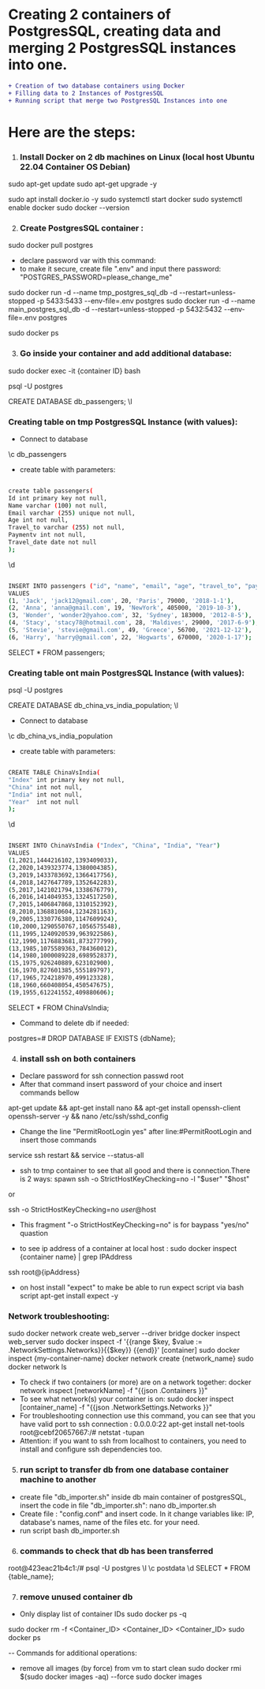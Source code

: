 <!-- ```diff
- text in red
+ text in green
! text in orange
# text in gray
@@ text in purple (and bold)@@
``` -->

# Creating 2 containers of PostgresSQL, creating data and merging 2 PostgresSQL instances into one.

```diff
+ Creation of two database containers using Docker 
+ Filling data to 2 Instances of PostgresSQL
+ Running script that merge two PostgresSQL Instances into one
```
# Here are the steps:

1. ### Install Docker on 2 db machines on Linux (local host Ubuntu 22.04 Container OS Debian)

sudo apt-get update
sudo apt-get upgrade -y

sudo apt install docker.io -y
sudo systemctl start docker
sudo systemctl enable docker
sudo docker --version

2.  ### Create PostgresSQL container :
sudo docker pull postgres

- declare password var with this command:
- to make it secure, create file ".env" and input there password: "POSTGRES_PASSWORD=please_change_me"

sudo docker run -d --name tmp_postgres_sql_db -d --restart=unless-stopped -p 5433:5433 --env-file=.env postgres 
sudo docker run -d --name main_postgres_sql_db -d --restart=unless-stopped -p 5432:5432  --env-file=.env postgres 


<!-- 
sudo docker run -d --name main_postgres_sql_db -d --restart=unless-stopped -p 5432:5432 -e 'POSTGRES_PASSWORD=docker' postgres
sudo docker run -d --name tmp_postgres_sql_db -d --restart=unless-stopped -p 5433:5433 -e 'POSTGRES_PASSWORD=docker' postgres

sudo docker run -d --name test_pw_var -d --restart=unless-stopped -p 5435:5435 -e 'POSTGRES_PASSWORD=$PW' postgres 
sudo docker run -d --name test_pw_var -d --restart=unless-stopped -p 5435:5435 -e 'POSTGRES_PASSWORD=$PW' postgres 
sudo docker run -d --name test_pw_var_0 -d --restart=unless-stopped -p 5435:5435 -e --env-file=.env postgres 
sudo docker run -d --name test_pw_var_1 -d --restart=unless-stopped -p 5437:5437 -e --env-file=.env postgres 
sudo docker run -d --name test_pw_var_2 -d --restart=unless-stopped -p 5438:5438 --env-file=.env postgres 

sudo docker exec -it 7f42e158da00 bash-->

sudo docker ps

3. ### Go inside your container and add additional database:

sudo docker exec -it {container ID} bash

psql -U postgres

CREATE DATABASE db_passengers;
\l

### Creating table on tmp PostgresSQL Instance (with values):

<!-- 

tmp_postgres_sql_db
sudo docker inspect e85966d8078e | grep IPAddress
ssh root@172.17.0.2 
sudo docker exec -it e85966d8078e bash


Collect data
main_postgres_sql_db_
sudo docker inspect 07bca16cb97f | grep IPAddress
ssh root@172.17.0.3
sudo docker exec -it 07bca16cb97f bash

-->


- Connect to database

\c db_passengers

<!-- create table student ( rolINo int,name varchar (10) ,primary key(rolINo)); -->
- create table with parameters:

```bash

create table passengers(
Id int primary key not null,
Name varchar (100) not null,
Email varchar (255) unique not null,
Age int not null,
Travel_to varchar (255) not null,
Paymentv int not null,
Travel_date date not null
);

```

\d
<!-- insert into student(rolINo, name) values (101, 'brijen'); -->
```bash

INSERT INTO passengers ("id", "name", "email", "age", "travel_to", "paymentv", "travel_date")
VALUES
(1, 'Jack', 'jack12@gmail.com', 20, 'Paris', 79000, '2018-1-1'),
(2, 'Anna', 'anna@gmail.com', 19, 'NewYork', 405000, '2019-10-3'),
(3, 'Wonder', 'wonder2@yahoo.com', 32, 'Sydney', 183000, '2012-8-5'),
(4, 'Stacy', 'stacy78@hotmail.com', 28, 'Maldives', 29000, '2017-6-9'),
(5, 'Stevie', 'stevie@gmail.com', 49, 'Greece', 56700, '2021-12-12'),
(6, 'Harry', 'harry@gmail.com', 22, 'Hogwarts', 670000, '2020-1-17');

```
SELECT * FROM passengers;

### Creating table ont main PostgresSQL Instance (with values):
psql -U postgres

CREATE DATABASE db_china_vs_india_population;
\l

- Connect to database

\c db_china_vs_india_population
<!-- create table student ( rolINo int,name varchar (10) ,primary key(rolINo)); -->
- create table with parameters:

```bash

CREATE TABLE ChinaVsIndia(
"Index" int primary key not null,
"China" int not null,
"India" int not null,
"Year"  int not null
);

```

\d

<!-- insert into student(rolINo, name) values (101, 'brijen'); -->
```bash

INSERT INTO ChinaVsIndia ("Index", "China", "India", "Year")
VALUES
(1,2021,1444216102,1393409033),
(2,2020,1439323774,1380004385),
(3,2019,1433783692,1366417756),
(4,2018,1427647789,1352642283),
(5,2017,1421021794,1338676779),
(6,2016,1414049353,1324517250),
(7,2015,1406847868,1310152392),
(8,2010,1368810604,1234281163),
(9,2005,1330776380,1147609924),
(10,2000,1290550767,1056575548),
(11,1995,1240920539,963922586),
(12,1990,1176883681,873277799),
(13,1985,1075589363,784360012),
(14,1980,1000089228,698952837),
(15,1975,926240889,623102900),
(16,1970,827601385,555189797),
(17,1965,724218970,499123328),
(18,1960,660408054,450547675),
(19,1955,612241552,409880606);

```
SELECT * FROM ChinaVsIndia;

- Command to delete db if needed:

postgres=# DROP DATABASE IF EXISTS {dbName};

<!-- DROP DATABASE IF EXISTS db_china_vs_india_population; _-->

4. ### install ssh on both containers

- Declare password for ssh connection
passwd root
- After that command insert password of your choice and insert commands bellow

apt-get update && apt-get install nano && apt-get install openssh-client openssh-server -y && nano /etc/ssh/sshd_config 

- Change the line "PermitRootLogin yes" after line:#PermitRootLogin and insert those commands

service ssh restart && service --status-all

<!-- apt-get update
apt-get install nano
apt-get install openssh-client openssh-server -y
nano /etc/ssh/sshd_config  -->


- ssh to tmp container to see that all good and there is connection.There is 2 ways:
spawn ssh -o StrictHostKeyChecking=no -l "$user" "$host"

or

ssh -o StrictHostKeyChecking=no $user@$host

- This fragment "-o StrictHostKeyChecking=no" is for baypass "yes/no" quastion

- to see ip address of a container at local host :
sudo docker inspect {container name} | grep IPAddress
<!--sudo docker inspect ssh_test | grep IPAddress 
sftp root@172.17.0.5    -->
ssh root@{ipAddress}

- on host install "expect" to make be able to run expect script via bash script
apt-get install expect -y


### Network troubleshooting:

sudo docker network create web_server --driver bridge
docker inspect web_server
sudo docker inspect -f '{{range $key, $value := .NetworkSettings.Networks}}{{$key}} {{end}}' [container]
sudo docker inspect {my-container-name}
docker network create {network_name}
sudo docker network ls
- To check if two containers (or more) are on a network together: 
docker network inspect [networkName] -f "{{json .Containers }}"
- To see what network(s) your container is on:
sudo docker inspect [container_name] -f "{{json .NetworkSettings.Networks }}"
- For troubleshooting connection use this command, you can see that you have valid port to ssh connection : 0.0.0.0:22
apt-get install net-tools
root@cebf20657667:/# netstat -tupan
- Attention: if you want to ssh from localhost to containers, you need to install and configure ssh dependencies too.

5. ### run script to transfer db from one database container machine to another

- create file "db_importer.sh" inside db main container of postgresSQL, insert the code in file "db_importer.sh":
nano db_importer.sh
- Create file : "config.conf" and insert code. In it change variables like: IP, database's names, name of the files etc. for your need.
- run script
bash db_importer.sh


6. ###  commands to check that db has been transferred
root@423eac21b4c1:/# psql -U postgres
\l
\c postdata
\d
SELECT * FROM {table_name};

7. ### remove unused container db
- Only display list of container IDs
sudo docker ps -q

sudo docker rm -f <Container_ID> <Container_ID> <Container_ID> 
sudo docker ps

-- Commands for additional operations:

-  remove all images (by force) from vm to start clean
sudo docker rmi $(sudo docker images -aq) --force
sudo docker images